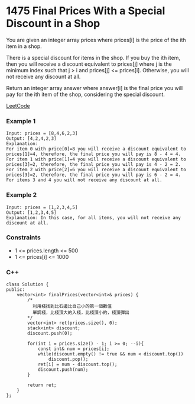 # 1475 Final Prices With a Special Discount in a Shop

You are given an integer array prices where prices[i] is the price of the ith item in a shop.

There is a special discount for items in the shop. If you buy the ith item, then you will receive a discount equivalent to prices[j] where j is the minimum index such that j > i and prices[j] <= prices[i]. Otherwise, you will not receive any discount at all.

Return an integer array answer where answer[i] is the final price you will pay for the ith item of the shop, considering the special discount.

[LeetCode](https://leetcode.cn/problems/final-prices-with-a-special-discount-in-a-shop/)

### Example 1

```
Input: prices = [8,4,6,2,3]
Output: [4,2,4,2,3]
Explanation: 
For item 0 with price[0]=8 you will receive a discount equivalent to prices[1]=4, therefore, the final price you will pay is 8 - 4 = 4.
For item 1 with price[1]=4 you will receive a discount equivalent to prices[3]=2, therefore, the final price you will pay is 4 - 2 = 2.
For item 2 with price[2]=6 you will receive a discount equivalent to prices[3]=2, therefore, the final price you will pay is 6 - 2 = 4.
For items 3 and 4 you will not receive any discount at all.
```

### Example 2

```
Input: prices = [1,2,3,4,5]
Output: [1,2,3,4,5]
Explanation: In this case, for all items, you will not receive any discount at all.
```
 

### Constraints

* 1 <= prices.length <= 500
* 1 <= prices[i] <= 1000

### C++ 

```
class Solution {
public:
    vector<int> finalPrices(vector<int>& prices) {
        /*
          利用棧找到比右邊比自己小的第一個數值
          單調棧，比棧頂大的入棧，比棧頂小的，棧頂彈出  
        */
        vector<int> ret(prices.size(), 0);
        stack<int> discount;
        discount.push(0);

        for(int i = prices.size() - 1; i >= 0; --i){
            const int& num = prices[i];
            while(discount.empty() != true && num < discount.top())
                discount.pop();
            ret[i] = num - discount.top();
            discount.push(num);
        }

        return ret;
    }
};
```